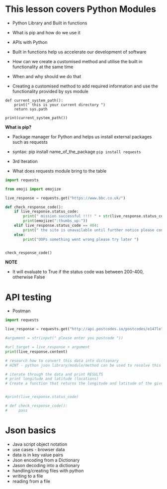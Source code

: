 # This lesson covers Python Modules

- Python Library and Built in functions
- What is pip and how do we use it
- APIs with Python 

- Built in functions help us accelerate our development of software 












- How can we create a customised method and utilise the built in functionality at the same time
- When and why should we do that

- Creating a customised method to add required information and use the functionality provided by sys module 
```
def current_system_path():
    print(" this is your current directory ")
    return sys.path

print(current_system_path())
```


**What is pip?**

- Package manager for Python and helps us install external packages such as requests

- syntax: pip install name_of_the_package
 ``` pip install requests ```
 
 - 3rd Iteration
- What does requests module bring to the table
```python
import requests

from emoji import emojize

live_response = requests.get("https://www.bbc.co.uk/")

def check_response_code():
    if live_response.status_code:
        print(" mission successful !!!! " + str(live_response.status_code))
        print(emojize(":thumbs_up:"))
    elif live_response.status_code == 404:
        print(" the site is unavailable until further notice please contact mobile: ")
    else:
        print("OOPs something went wrong please try later ")


check_response_code()
```
**NOTE**
 - It will evaluate to True if the status code was between 200-400, otherwise False
# API testing 
- Postman

```python
import requests

live_response = requests.get("http://api.postcodes.io/postcodes/e147le")

#argument = str(input(" please enter you postcode "))

#url_target = live_response + argument
print(live_response.content)

# research how to convert this data into dictionary
# HINT - python json library/module/method can be used to resolve this

# iterate through the data and print RESULTS
# print longitude and latitude (locations)
# Create a function that returns the longitude and latitude of the given postcode


#print(live_response.status_code)

# def check_response_code():
#     pass
```

# Json basics
- Java script object notation
- use cases - browser data 
- data is in key value pairs
- Json encoding from a Dictionary
- Jason decoding into a dictionary
- handling/creating files with python
- writing to a file
- reading from a file


